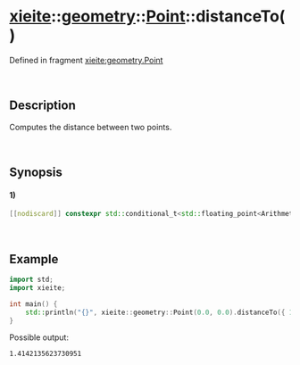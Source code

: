 # [xieite](../../../../../xieite.md)\:\:[geometry](../../../../../geometry.md)\:\:[Point<Arithmetic>](../../../point.md)\:\:distanceTo\(\)
Defined in fragment [xieite:geometry.Point](../../../../../../src/geometry/point.cpp)

&nbsp;

## Description
Computes the distance between two points.

&nbsp;

## Synopsis
#### 1)
```cpp
[[nodiscard]] constexpr std::conditional_t<std::floating_point<Arithmetic>, Arithmetic, double> distanceTo(xieite::geometry::Point<Arithmetic> point) const noexcept;
```

&nbsp;

## Example
```cpp
import std;
import xieite;

int main() {
    std::println("{}", xieite::geometry::Point(0.0, 0.0).distanceTo({ 1.0, 1.0 }));
}
```
Possible output:
```
1.4142135623730951
```
